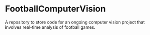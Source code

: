 # FootballComputerVision
A repository to store code for an ongoing computer vision project that involves real-time analysis of football games.